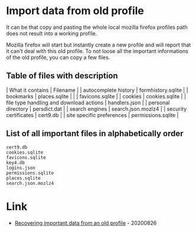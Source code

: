 # Import data from old profile

It can be that copy and pasting the whole local mozilla firefox profiles path does not result into a working profile.

Mozilla firefox will start but instantly create a new profile and will report that it can't deal with this old profile.
To not loose all the important informations of the old profile, you can copy a few files.

## Table of files with description

| What it contains | Filename |
| autocomplete history | formhistory.sqlite |
| bookmarks | places.sqlite |
| | favicons.sqlite |
| cookies | cookies.sqlite |
| file type handling and download actions | handlers.json |
| personal directory | persdict.dat |
| search engines | search.json.mozlz4 |
| security certificates | cert9.db |
| site specific preferences | permissions.sqlite |

## List of all important files in alphabetically order

```
cert9.db
cookies.sqlite
favicons.sqlite
key4.db
logins.json
permissions.sqlite
places.sqlite
search.json.mozlz4
```

# Link

* [Recovering important data from an old profile](https://support.mozilla.org/en-US/kb/recovering-important-data-from-an-old-profile) - 20200826
